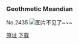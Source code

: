 ### Geothmetic Meandian
No.2435
![图片不见了~~~](https://imgs.xkcd.com/comics/geothmetic_meandian.png)

[原址](https://xkcd.com//2435) [下载](https://imgs.xkcd.com/comics/geothmetic_meandian.png)

